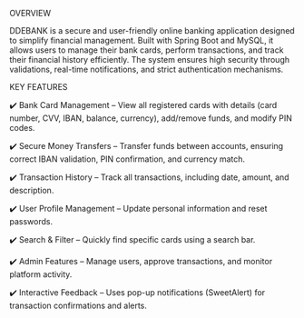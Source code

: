 OVERVIEW

DDEBANK is a secure and user-friendly online banking application designed to simplify financial management. Built with Spring Boot and MySQL, it allows users to manage their bank cards, perform transactions, and track their financial history efficiently. The system ensures high security through validations, real-time notifications, and strict authentication mechanisms.


KEY FEATURES

✔️ Bank Card Management – View all registered cards with details (card number, CVV, IBAN, balance, currency), add/remove funds, and modify PIN codes.

✔️ Secure Money Transfers – Transfer funds between accounts, ensuring correct IBAN validation, PIN confirmation, and currency match.

✔️ Transaction History – Track all transactions, including date, amount, and description.

✔️ User Profile Management – Update personal information and reset passwords.

✔️ Search & Filter – Quickly find specific cards using a search bar.

✔️ Admin Features – Manage users, approve transactions, and monitor platform activity.

✔️ Interactive Feedback – Uses pop-up notifications (SweetAlert) for transaction confirmations and alerts.
